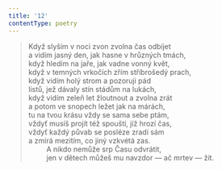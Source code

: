 ```yaml
---
title: '12'
contentType: poetry
---
```


> Když slyším v noci zvon zvolna čas odbíjet  
> a vidím jasný den, jak hasne v hrůzných tmách,  
> když hledím na jaře, jak vadne vonný květ,  
> když v temných vrkočích zřím stříbrošedý prach,  
> když vidím holý strom a pozoruji pád  
> listů, jež dávaly stín stádům na lukách,  
> když vidím zeleň let žloutnout a zvolna zrát  
> a potom ve snopech ležet jak na márách,  
> tu na tvou krásu vždy se sama sebe ptám,  
> vždyť musíš projít též spouští, jíž hrozí čas,  
> vždyť každý půvab se posléze zradí sám  
> a zmírá mezitím, co jiný vzkvétá zas.  
>          A nikdo nemůže srp Času odvrátit,  
>          jen v dětech můžeš mu navzdor — ač mrtev — žít.
